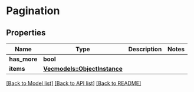 # Pagination

## Properties

Name | Type | Description | Notes
------------ | ------------- | ------------- | -------------
**has_more** | **bool** |  | 
**items** | [**Vec<models::ObjectInstance>**](ObjectInstance.md) |  | 

[[Back to Model list]](../README.md#documentation-for-models) [[Back to API list]](../README.md#documentation-for-api-endpoints) [[Back to README]](../README.md)


